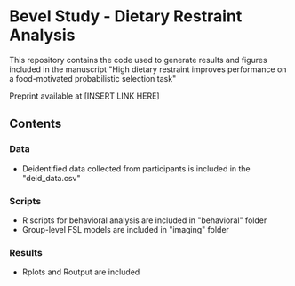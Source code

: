 # Bevel Study - Dietary Restraint Analysis

This repository contains the code used to generate results and figures included in the manuscript "High dietary restraint improves performance on a food-motivated probabilistic selection task" 

Preprint available at [INSERT LINK HERE] 

## Contents 

### Data 
- Deidentified data collected from participants is included in the "deid_data.csv" 

### Scripts 
- R scripts for behavioral analysis are included in "behavioral" folder
- Group-level FSL models are included in "imaging" folder

### Results 
- Rplots and Routput are included 
